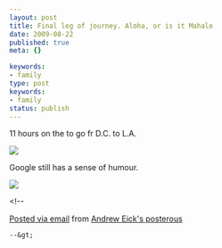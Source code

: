 ```yaml
---
layout: post
title: Final leg of journey. Aloha, or is it Mahalo
date: 2009-08-22
published: true
meta: {}

keywords:
- family
type: post
keywords:
- family
status: publish
---
```

11 hours on the to go fr D.C. to L.A.

![](http://media.eick.us/2011/05/IMG_0262.jpg)



Google still has a sense of humour.



![](http://media.eick.us/2011/05/IMG_0263.jpg)

&lt;!--

  [Posted via email](http://posterous.com)   from [Andrew Eick's posterous](http://andreweick.posterous.com/final-leg-of-journey-aloha-or-is-it-mahalo)

    --&gt;
